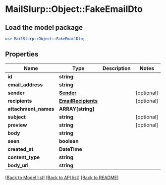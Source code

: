 # MailSlurp::Object::FakeEmailDto

## Load the model package
```perl
use MailSlurp::Object::FakeEmailDto;
```

## Properties
Name | Type | Description | Notes
------------ | ------------- | ------------- | -------------
**id** | **string** |  | 
**email_address** | **string** |  | 
**sender** | [**Sender**](Sender) |  | [optional] 
**recipients** | [**EmailRecipients**](EmailRecipients) |  | [optional] 
**attachment_names** | **ARRAY[string]** |  | 
**subject** | **string** |  | [optional] 
**preview** | **string** |  | [optional] 
**body** | **string** |  | 
**seen** | **boolean** |  | 
**created_at** | **DateTime** |  | 
**content_type** | **string** |  | 
**body_url** | **string** |  | 

[[Back to Model list]](../README#documentation-for-models) [[Back to API list]](../README#documentation-for-api-endpoints) [[Back to README]](../README)


